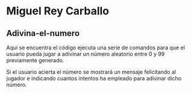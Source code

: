 # Miguel Rey Carballo
## Adivina-el-numero

Aqui se encuentra el código ejecuta una serie de comandos para que el usuario pueda jugar a adivinar un número aleatorio entre 0 y 99 previamente generado.

Si el usuario acierta el número se mostrará un mensaje felicitando al jugador e indicando cuantos intentos ha empleado para adivinar dicho número.
